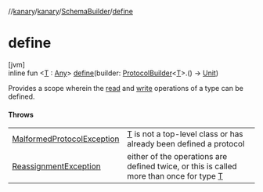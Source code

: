 //[kanary](../../../index.md)/[kanary](../index.md)/[SchemaBuilder](index.md)/[define](define.md)

# define

[jvm]\
inline fun &lt;[T](define.md) : [Any](https://kotlinlang.org/api/latest/jvm/stdlib/kotlin/-any/index.html)&gt; [define](define.md)(builder: [ProtocolBuilder](../-protocol-builder/index.md)&lt;[T](define.md)&gt;.() -&gt; [Unit](https://kotlinlang.org/api/latest/jvm/stdlib/kotlin/-unit/index.html))

Provides a scope wherein the [read](../-protocol-builder/read.md) and [write](../-protocol-builder/write.md) operations of a type can be defined.

#### Throws

| | |
|---|---|
| [MalformedProtocolException](../-malformed-protocol-exception/index.md) | [T](define.md) is not a top-level class or has already been defined a protocol |
| [ReassignmentException](../-reassignment-exception/index.md) | either of the operations are defined twice, or this is called more than once for type [T](define.md) |
